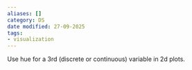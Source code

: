 ```yaml
---
aliases: []
category: DS
date modified: 27-09-2025
tags:
- visualization
---
```

Use hue for a 3rd (discrete or continuous) variable in 2d plots.